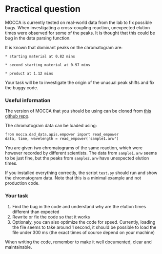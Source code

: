 # Practical question

MOCCA is currently tested on real-world data from the lab to fix possible bugs. When investigating a cross-coupling reaction, unexpected elution times were observed for some of the peaks. It is thought that this could be bug in the data parsing function.

It is known that dominant peaks on the chromatogram are:

    * starting material at 0.82 mins

    * second starting material at 0.97 mins
    
    * product at 1.12 mins

Your task will be to investigate the origin of the unusual peak shifts and fix the buggy code.

### Useful information

The version of MOCCA that you should be using can be cloned from [this github repo](https://github.com/HaasCP/mocca).

The chromatogram data can be loaded using:

```
from mocca.dad_data.apis.empower import read_empower
data, time, wavelength = read_empower('sample1.arw')
```

You are given two chromatograms of the same reaction, which were however recorded by different scientists. The data from `sample1.arw` seems to be just fine, but the peaks from `sample2.arw` have unexpected elution times.

If you installed everything correctly, the script `test.py` should run and show the chromatogram data. Note that this is a minimal example and not production code.

### Your task

1. Find the bug in the code and understand why are the elution times different than expected
2. Rewrite or fix the code so that it works
3. Optionaly, you can also optimize the code for speed. Currently, loading the file seems to take around 1 second, it should be possible to load the file under 300 ms (the exact times of course depend on your machine)

When writing the code, remember to make it well documented, clear and maintainable.

